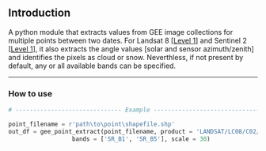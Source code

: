 ## Introduction
A python module that extracts values from GEE image collections for multiple points between two dates. For Landsat 8 [[Level 1](LANDSAT/LC08/C02/T1_TOA)] and Sentinel 2 [[Level 1](COPERNICUS/S2_HARMONIZED)], it also extracts the angle values [solar and sensor azimuth/zenith] and identifies the pixels as cloud or snow. Neverthless, if not present by default, any or all available bands can be specified. 

---

### How to use

```python
# ------------------------------ Example ------------------------------------ #

point_filename = r'path\to\point\shapefile.shp'
out_df = gee_point_extract(point_filename, product = 'LANDSAT/LC08/C02/T1_L2', start_date = '2022-12-01', end_date = '2022-12-31', id_col = 'ID', 
                  bands = ['SR_B1', 'SR_B5'], scale = 30)  
```
